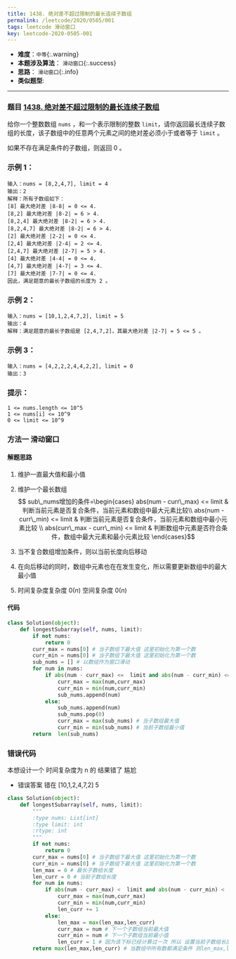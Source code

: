```yaml
---
title: 1438. 绝对差不超过限制的最长连续子数组
permalink: /leetcode/2020/0505/001
tags: leetcode 滑动窗口
key: leetcode-2020-0505-001
---
```

- __难度__：`中等`{:.warning}
- __本题涉及算法__： `滑动窗口`{:.success}
- __思路__：  `滑动窗口`{:.info}
- __类似题型__:

---

### 题目 [1438. 绝对差不超过限制的最长连续子数组](https://leetcode-cn.com/problems/longest-continuous-subarray-with-absolute-diff-less-than-or-equal-to-limit/)

给你一个整数数组 `nums` ，和一个表示限制的整数 `limit`，请你返回最长连续子数组的长度，该子数组中的任意两个元素之间的绝对差必须小于或者等于 `limit` 。

如果不存在满足条件的子数组，则返回 0 。

### 示例 1：
```
输入：nums = [8,2,4,7], limit = 4
输出：2
解释：所有子数组如下：
[8] 最大绝对差 |8-8| = 0 <= 4.
[8,2] 最大绝对差 |8-2| = 6 > 4.
[8,2,4] 最大绝对差 |8-2| = 6 > 4.
[8,2,4,7] 最大绝对差 |8-2| = 6 > 4.
[2] 最大绝对差 |2-2| = 0 <= 4.
[2,4] 最大绝对差 |2-4| = 2 <= 4.
[2,4,7] 最大绝对差 |2-7| = 5 > 4.
[4] 最大绝对差 |4-4| = 0 <= 4.
[4,7] 最大绝对差 |4-7| = 3 <= 4.
[7] 最大绝对差 |7-7| = 0 <= 4.
因此，满足题意的最长子数组的长度为 2 。
```
### 示例 2：
```
输入：nums = [10,1,2,4,7,2], limit = 5
输出：4
解释：满足题意的最长子数组是 [2,4,7,2]，其最大绝对差 |2-7| = 5 <= 5 。
```
### 示例 3：
```
输入：nums = [4,2,2,2,4,4,2,2], limit = 0
输出：3
```

### 提示：
```
1 <= nums.length <= 10^5
1 <= nums[i] <= 10^9
0 <= limit <= 10^9
```

### 方法一 滑动窗口
#### 解题思路
1. 维护一直最大值和最小值
2. 维护一个最长数组
$$ sub\_nums增加的条件=\begin{cases}
abs(num - curr\_max) <=  limit & 判断当前元素是否复合条件，当前元素和数组中最大元素比较\\
abs(num - curr\_min) <=  limit & 判断当前元素是否复合条件，当前元素和数组中最小元素比较 \\
abs(curr\_max - curr\_min) <= limit & 判断数组中元素是否符合条件，数组中最大元素和最小元素比较
\end{cases}$$

3. 当不复合数组增加条件，则以当前长度向后移动
4. 在向后移动的同时，数组中元素也在在发生变化，所以需要更新数组中的最大最小值
5. 时间复杂度复杂度 $0(n)$ 空间复杂度 $0(n)$

#### 代码

```python
class Solution(object):
    def longestSubarray(self, nums, limit):
        if not nums:
            return 0
        curr_max = nums[0] # 当子数组下最大值 这里初始化为第一个数
        curr_min = nums[0] # 当子数组下最大值 这里初始化为第一个数
        sub_nums = [] # 以数组作为窗口滑动
        for num in nums:
            if abs(num - curr_max) <=  limit and abs(num - curr_min) <=  limit and abs(curr_max - curr_min) <= limit:
                curr_max = max(num,curr_max)
                curr_min = min(num,curr_min)
                sub_nums.append(num)
            else:    
                sub_nums.append(num)
                sub_nums.pop(0)
                curr_max = max(sub_nums) # 当子数组最大值
                curr_min = min(sub_nums) # 当前子数组最小值
        return  len(sub_nums)
```

### 错误代码
本想设计一个 时间复杂度为 n 的 结果错了 尴尬
- 错误答案 错在 [10,1,2,4,7,2] 5
```python
class Solution(object):
    def longestSubarray(self, nums, limit):
        """
        :type nums: List[int]
        :type limit: int
        :rtype: int
        """
        if not nums:
            return 0
        curr_max = nums[0] # 当子数组下最大值 这里初始化为第一个数
        curr_min = nums[0] # 当子数组下最大值 这里初始化为第一个数
        len_max = 0 # 最长子数组长度
        len_curr = 0 # 当前子数组长度
        for num in nums:
            if abs(num - curr_max) <  limit and abs(num - curr_min) <  limit:
                curr_max = max(num,curr_max)
                curr_min = min(num,curr_min)
                len_curr += 1
            else:
                len_max = max(len_max,len_curr)
                curr_max = num # 下一个子数组当前最大值
                curr_min = num # 下一个子数组当前最小值
                len_curr = 1 # 因为该下标已经计算过一次 所以 设置当前子数组长度为 1
        return max(len_max,len_curr) # 当数组中所有数都满足条件 则len_max,len_curr 进行比较
```
